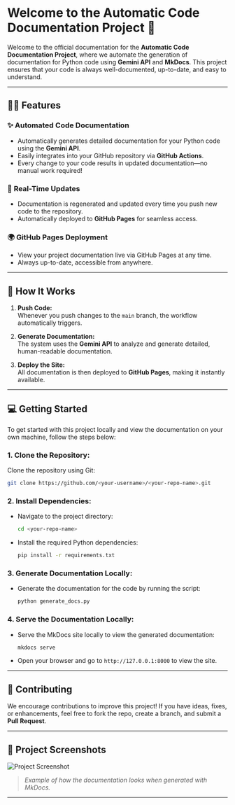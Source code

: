 
# Welcome to the **Automatic Code Documentation Project** 🚀

Welcome to the official documentation for the **Automatic Code Documentation Project**, where we automate the generation of documentation for Python code using **Gemini API** and **MkDocs**. This project ensures that your code is always well-documented, up-to-date, and easy to understand.

---

## 🧑‍💻 Features

### ✨ **Automated Code Documentation**
- Automatically generates detailed documentation for your Python code using the **Gemini API**.
- Easily integrates into your GitHub repository via **GitHub Actions**.
- Every change to your code results in updated documentation—no manual work required!

### 🔄 **Real-Time Updates**
- Documentation is regenerated and updated every time you push new code to the repository.
- Automatically deployed to **GitHub Pages** for seamless access.

### 🌍 **GitHub Pages Deployment**
- View your project documentation live via GitHub Pages at any time.
- Always up-to-date, accessible from anywhere.

---

## 🚀 How It Works

1. **Push Code:**  
   Whenever you push changes to the `main` branch, the workflow automatically triggers.

2. **Generate Documentation:**  
   The system uses the **Gemini API** to analyze and generate detailed, human-readable documentation.

3. **Deploy the Site:**  
   All documentation is then deployed to **GitHub Pages**, making it instantly available.

---

## 💻 Getting Started

To get started with this project locally and view the documentation on your own machine, follow the steps below:

### 1. Clone the Repository:
   Clone the repository using Git:
   ```bash
   git clone https://github.com/<your-username>/<your-repo-name>.git
   ```

### 2. Install Dependencies:
   - Navigate to the project directory:
     ```bash
     cd <your-repo-name>
     ```
   - Install the required Python dependencies:
     ```bash
     pip install -r requirements.txt
     ```

### 3. Generate Documentation Locally:
   - Generate the documentation for the code by running the script:
     ```bash
     python generate_docs.py
     ```

### 4. Serve the Documentation Locally:
   - Serve the MkDocs site locally to view the generated documentation:
     ```bash
     mkdocs serve
     ```
   - Open your browser and go to `http://127.0.0.1:8000` to view the site.

---

## 👥 Contributing

We encourage contributions to improve this project! If you have ideas, fixes, or enhancements, feel free to fork the repo, create a branch, and submit a **Pull Request**.

---

## 🌟 Project Screenshots

![Project Screenshot](https://via.placeholder.com/1200x600.png?text=Project+Screenshot)

> *Example of how the documentation looks when generated with MkDocs.*

---